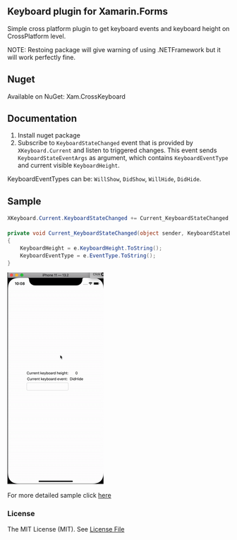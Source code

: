 ## Keyboard plugin for Xamarin.Forms
Simple cross platform plugin to get keyboard events and keyboard height on CrossPlatform level.

NOTE: Restoing package will give warning of using .NETFramework but it will work perfectly fine.

## Nuget

Available on NuGet: Xam.CrossKeyboard

## Documentation
1. Install nuget package
2. Subscribe to ```KeyboardStateChanged``` event that is provided by ```XKeyboard.Current``` and listen to triggered changes.
This event sends ```KeyboardStateEventArgs``` as argument, which contains ```KeyboardEventType``` and current visible ```KeyboardHeight```.

KeyboardEventTypes can be: ```WillShow```, ```DidShow```, ```WillHide```, ```DidHide```.

## Sample
``` csharp
XKeyboard.Current.KeyboardStateChanged += Current_KeyboardStateChanged;

private void Current_KeyboardStateChanged(object sender, KeyboardStateEventArgs e)
{
    KeyboardHeight = e.KeyboardHeight.ToString();
    KeyboardEventType = e.EventType.ToString();
}
```

![](art/Sample.gif)

For more detailed sample click [here](https://github.com/kocevilija/Xam.CrossKeyboard/tree/master/Sample)

### License
The MIT License (MIT). See [License File](https://github.com/kocevilija/Xam.CrossKeyboard/blob/master/LICENSE)
